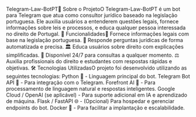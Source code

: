 Telegram-Law-BotPT📜 Sobre o ProjetoO Telegram-Law-BotPT é um bot para Telegram que atua como consultor jurídico baseado na legislação portuguesa. Ele auxilia usuários a entenderem questões legais, fornece informações sobre leis e processos, e educa qualquer pessoa interessada no direito de Portugal.
🚀 Funcionalidades📖 Fornece informações legais com base na legislação portuguesa.
🤖 Responde perguntas jurídicas de forma automatizada e precisa.
🏛 Educa usuários sobre direito com explicações simplificadas.
📌 Disponível 24/7 para consultas a qualquer momento.
⚖️ Auxilia profissionais do direito e estudantes com respostas rápidas e objetivas.
🛠 Tecnologias UtilizadasO projeto foi desenvolvido utilizando as seguintes tecnologias:
Python 🐍 - Linguagem principal do bot.
Telegram Bot API 🤖 - Para integração com o Telegram.
Forefront AI 🧠 - Para processamento de linguagem natural e respostas inteligentes.
Google Cloud / OpenAI (se aplicável) - Para suporte adicional em IA e aprendizado de máquina.
Flask / FastAPI 🌐 - (Opcional) Para hospedar e gerenciar endpoints do bot.
Docker 🐳 - Para facilitar a implantação e escalabilidade.
